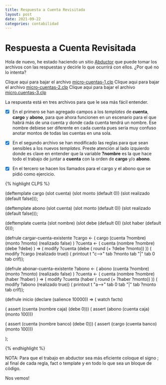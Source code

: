 ```yaml
---
title: Respuesta a Cuenta Revisitada
layout: post
date: 2021-09-22
categories: contabilidad
---
```


# Respuesta a Cuenta Revisitada


Hola de nuevo, he estado haciendo un sitio  [Abductor](http://abductor.necios.cl/) que puede tomar los archivos con las respuestas y decirle lo que ocurrirá con ellos. ¿Por qué no lo intenta? 

Clique aqui para bajar el archivo [micro-cuentas-1,clp](/micro-cuentas-1.clp)
Clique aqui para bajar el archivo [micro-cuentas-2.clp](/micro-cuentas-2.clp)
Clique aqui para bajar el archivo [micro.cuentas-3.clp](/micro-cuentas-3.clp)


La respuesta está en tres archivos para que le sea más fácil entender.

- [x] En el primero se han agregado campos a los *templates* de **cuenta**, **cargo** y **abono**, para que ahora funcionen en un escenario para el que habrá más de una cuenta y donde cada cuenta tendrá un nombre. Ese nombre debiese ser diferente en cada cuenta pues sería muy confuso anotar montos de todas las cuentas en una sola.

- [x] En el segundo archivo se han modificado las reglas para que sean sensibles a los nuevos *templates*. Preste atención al lado izquierdo donde es clave en entender que la variable **?nombre** es la que hace todo el trabajo de juntar a **cuenta** con la orden de **cargo** y/o **abono**.

- [x] En el tercero se hacen los llamados para el cargo y el abono que se pidió como ejercicio.

{% highlight CLPS %}

(deftemplate cargo
   (slot cuenta)
   (slot monto (default 0))
   (slot realizado (default false)));

(deftemplate abono
   (slot cuenta)
   (slot monto (default 0))
   (slot realizado (default false)));

(deftemplate cuenta
   (slot nombre)
   (slot debe (default 0))
   (slot haber (default 0)));

(defrule cargar-cuenta-existente
   ?cargo  <-  ( cargo (cuenta ?nombre) (monto ?monto) (realizado false) )
   ?cuenta <-  ( cuenta (nombre ?nombre) (debe ?debe)  )
  =>
   ( modify ?cuenta (debe ( round (+ ?debe ?monto)) ))
   ( modify ?cargo  (realizado true))
   ( printout t "c-->" tab ?monto tab "|" tab 0 tab crlf));

(defrule abonar-cuenta-existente
   ?abono  <-  ( abono  (cuenta ?nombre) (monto ?monto) (realizado false) )
   ?cuenta <-  ( cuenta (nombre ?nombre) (haber ?haber)  )
  =>
   ( modify ?cuenta (haber ( round (+ ?haber ?monto)) ))
   ( modify ?abono (realizado true))
   ( printout t "a-->" tab 0 tab "|" tab ?monto tab crlf));

(defrule inicio
  (declare (salience 10000))
  =>
  ( watch facts)

  ( assert (cuenta (nombre caja) (debe 0)))
  ( assert (abono (cuenta caja) (monto 100)))

  ( assert (cuenta (nombre banco) (debe 0)))
  ( assert (cargo (cuenta banco) (monto 100)))


);


{% endhighlight %}


NOTA: Para que el trabajo en abductor sea más eficiente coloque el signo ; al final de cada regla, fact o template y en todo lo que sea un bloque de código. 

Nos vemos!


